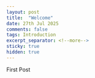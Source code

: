 ```yaml
---
layout: post
title:  "Welcome"
date: 27th Jul 2025
comments: false
tags: Introduction
excerpt_separator: <!--more-->
sticky: true
hidden: true
---
```


First Post